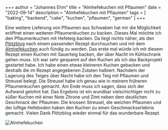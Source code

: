 +++
author = "Johannes Ehm"
title = "Almhefekuchen mit Pflaumen"
date = "2022-09-14"
description = "Almhefekuchen mit Pflaumen"
tags = [
	"baking",
	"backend",
	"cake",
	"kuchen",
	"pflaumen",
	"german"
]
+++

Eine weitere Lieferung von Pflaumen aus Schwaben hat mir die Möglichkeit eröffnet einen weiteren Pflaumenkuchen zu backen. Dieses Mal möchte ich den Pflaumenkuchen mit Hefeteig backen. Da liegt nichts näher, als den [Plötzblog](https://www.ploetzblog.de/) nach einem passenden Rezept durchsuchen und mit dem [Almhefekuchen](https://www.ploetzblog.de/2017/05/06/almhefekuchen/) auch fündig zu werden. Das erste mal würde ich mit diesem Rezept einen Kuchen mit Sauerteig backen, der über Nacht im Kühlschrank gehen muss. Ich war sehr gespannt auf den Kuchen als ich das Backprojekt gestartet habe. Ich habe einen etwas kleineren Kuchen gebacken und deshalb die im Rezept angegebenen Zutaten halbiert. Nachdem der Lagerung des Teiges über Nacht habe ich den Teig mit Pflaumen und Streusel belegt. Die Streusel habe ich genau wie in meinem früheren Pflaumenkuchen gemacht. Am Ende muss ich sagen, dass sich der Aufwand gelohnt hat. Das Ergebnis ist ein wundbar vielschichtiger nicht zu süßer Kuchen mit einer Note Zitrone und Zimt neben dem deutlichen Geschmack der Pflaumen. Die krossen Streusel, die weichen Pflaumen und der luftige Hefeboden haben den Kuchen zu einen Geschmackserlebnis gemacht. Vielen Dank Plötzblog wieder einmal für das wunderbare Rezept.

![Almhefekuchen](/20220914_DSC_4443.jpg)
